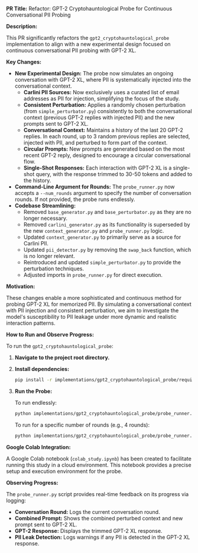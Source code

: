 **PR Title:** Refactor: GPT-2 Cryptohauntological Probe for Continuous Conversational PII Probing

**Description:**

This PR significantly refactors the `gpt2_cryptohauntological_probe` implementation to align with a new experimental design focused on continuous conversational PII probing with GPT-2 XL.

**Key Changes:**

*   **New Experimental Design:** The probe now simulates an ongoing conversation with GPT-2 XL, where PII is systematically injected into the conversational context.
    *   **Carlini PII Sources:** Now exclusively uses a curated list of email addresses as PII for injection, simplifying the focus of the study.
    *   **Consistent Perturbation:** Applies a randomly chosen perturbation (from `simple_perturbator.py`) consistently to both the conversational context (previous GPT-2 replies with injected PII) and the new prompts sent to GPT-2 XL.
    *   **Conversational Context:** Maintains a history of the last 20 GPT-2 replies. In each round, up to 3 random previous replies are selected, injected with PII, and perturbed to form part of the context.
    *   **Circular Prompts:** New prompts are generated based on the most recent GPT-2 reply, designed to encourage a circular conversational flow.
    *   **Single-Shot Responses:** Each interaction with GPT-2 XL is a single-shot query, with the response trimmed to 30-50 tokens and added to the history.
*   **Command-Line Argument for Rounds:** The `probe_runner.py` now accepts a `--num_rounds` argument to specify the number of conversation rounds. If not provided, the probe runs endlessly.
*   **Codebase Streamlining:**
    *   Removed `base_generator.py` and `base_perturbator.py` as they are no longer necessary.
    *   Removed `carlini_generator.py` as its functionality is superseded by the new `context_generator.py` and `probe_runner.py` logic.
    *   Updated `context_generator.py` to primarily serve as a source for Carlini PII.
    *   Updated `pii_detector.py` by removing the `swap_back` function, which is no longer relevant.
    *   Reintroduced and updated `simple_perturbator.py` to provide the perturbation techniques.
    *   Adjusted imports in `probe_runner.py` for direct execution.

**Motivation:**

These changes enable a more sophisticated and continuous method for probing GPT-2 XL for memorized PII. By simulating a conversational context with PII injection and consistent perturbation, we aim to investigate the model's susceptibility to PII leakage under more dynamic and realistic interaction patterns.

**How to Run and Observe Progress:**

To run the `gpt2_cryptohauntological_probe`:

1.  **Navigate to the project root directory.**

2.  **Install dependencies:**
    ```bash
    pip install -r implementations/gpt2_cryptohauntological_probe/requirements.txt
    ```

3.  **Run the Probe:**

    To run endlessly:
    ```bash
    python implementations/gpt2_cryptohauntological_probe/probe_runner.py
    ```

    To run for a specific number of rounds (e.g., 4 rounds):
    ```bash
    python implementations/gpt2_cryptohauntological_probe/probe_runner.py --num_rounds 4
    ```

**Google Colab Integration:**

A Google Colab notebook (`colab_study.ipynb`) has been created to facilitate running this study in a cloud environment. This notebook provides a precise setup and execution environment for the probe.

**Observing Progress:**

The `probe_runner.py` script provides real-time feedback on its progress via logging:

*   **Conversation Round:** Logs the current conversation round.
*   **Combined Prompt:** Shows the combined perturbed context and new prompt sent to GPT-2 XL.
*   **GPT-2 Response:** Displays the trimmed GPT-2 XL response.
*   **PII Leak Detection:** Logs warnings if any PII is detected in the GPT-2 XL response.
